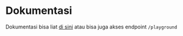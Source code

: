 # Dokumentasi

Dokumentasi bisa liat [di sini](https://rikarani.gitbook.io/cek-ign) atau bisa juga akses endpoint `/playground`

